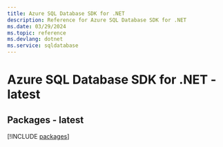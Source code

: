 ```yaml
---
title: Azure SQL Database SDK for .NET
description: Reference for Azure SQL Database SDK for .NET
ms.date: 03/29/2024
ms.topic: reference
ms.devlang: dotnet
ms.service: sqldatabase
---
```

# Azure SQL Database SDK for .NET - latest
## Packages - latest
[!INCLUDE [packages](sql-database-index.md)]
